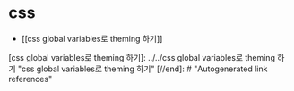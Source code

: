 # css

- [[css global variables로 theming 하기]]

[//begin]: # "Autogenerated link references for markdown compatibility"
[css global variables로 theming 하기]: ../../css global variables로 theming 하기 "css global variables로 theming 하기"
[//end]: # "Autogenerated link references"